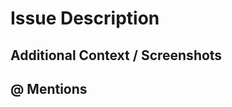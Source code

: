 <!--
  If you're looking to submit a bug report, please fill out this template:

  https://github.com/cerner/terra-docker/issues/new?template=BUG_REPORT.md

  If this is a feature request, please fill out this template:

  https://github.com/cerner/terra-docker/issues/new?template=FEATURE_REQUEST.md
-->

# Issue Description
<!-- A clear and concise description of what the issue is. -->

## Additional Context / Screenshots
<!-- Add any other context about the issue here. If applicable, add screenshots to help explain the issue. -->

## @ Mentions
<!-- @ Mention anyone on the terra team that you have been working with so far. -->
